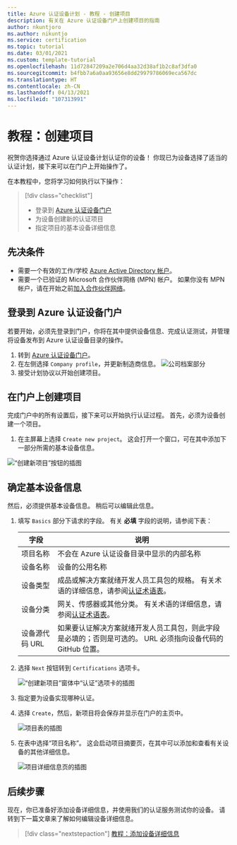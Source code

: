 ```yaml
---
title: Azure 认证设备计划 - 教程 - 创建项目
description: 有关在 Azure 认证设备门户上创建项目的指南
author: nkuntjoro
ms.author: nikuntjo
ms.service: certification
ms.topic: tutorial
ms.date: 03/01/2021
ms.custom: template-tutorial
ms.openlocfilehash: 11d72847209a2e706d4aa32d38af1b2c8af3dfa0
ms.sourcegitcommit: b4fbb7a6a0aa93656e8dd29979786069eca567dc
ms.translationtype: HT
ms.contentlocale: zh-CN
ms.lasthandoff: 04/13/2021
ms.locfileid: "107313991"
---
```

# <a name="tutorial-create-your-project"></a>教程：创建项目

祝贺你选择通过 Azure 认证设备计划认证你的设备！ 你现已为设备选择了适当的认证计划，接下来可以在门户上开始操作了。

在本教程中，您将学习如何执行以下操作：

> [!div class="checklist"]
> * 登录到 [Azure 认证设备门户](https://certify.azure.com/)
> * 为设备创建新的认证项目
> * 指定项目的基本设备详细信息

## <a name="prerequisites"></a>先决条件

- 需要一个有效的工作/学校 [Azure Active Directory 帐户](https://docs.microsoft.com/azure/active-directory/fundamentals/active-directory-whatis)。
- 需要一个已验证的 Microsoft 合作伙伴网络 (MPN) 帐户。 如果你没有 MPN 帐户，请在开始之前[加入合作伙伴网络](https://partner.microsoft.com/)。

## <a name="signing-into-the-azure-certified-device-portal"></a>登录到 Azure 认证设备门户

若要开始，必须先登录到门户，你将在其中提供设备信息、完成认证测试，并管理将设备发布到 Azure 认证设备目录的操作。

1. 转到 [Azure 认证设备门户](https://certify.azure.com)。
1. 在左侧选择 `Company profile`，并更新制造商信息。
   ![公司档案部分](./media/images/company-profile.png)
1. 接受计划协议以开始创建项目。

## <a name="creating-your-project-on-the-portal"></a>在门户上创建项目

完成门户中的所有设置后，接下来可以开始执行认证过程。 首先，必须为设备创建一个项目。

1. 在主屏幕上选择 `Create new project`。 这会打开一个窗口，可在其中添加下一部分所需的基本设备信息。

 ![“创建新项目”按钮的插图](./media/images/create-new-project.png)

## <a name="identifying-basic-device-information"></a>确定基本设备信息

然后，必须提供基本设备信息。 稍后可以编辑此信息。

1. 填写 `Basics` 部分下请求的字段。 有关 **必填** 字段的说明，请参阅下表：

    | 字段                  | 说明                                                                                                                         |
    |------------------------|-------------------------------------------------------------------------------------------------------------------------------------|
    | 项目名称           | 不会在 Azure 认证设备目录中显示的内部名称                                                        |
    | 设备名称            | 设备的公用名称                                                                                                |
    | 设备类型            | 成品或解决方案就绪开发人员工具包的规格。     有关术语的详细信息，请参阅[认证术语表](./resources-glossary.md)。                                                                     |
    | 设备分类           | 网关、传感器或其他分类。  有关术语的详细信息，请参阅[认证术语表](./resources-glossary.md)。                                                                    |
    | 设备源代码 URL | 如果要认证解决方案就绪开发人员工具包，则此字段是必填的；否则是可选的。 URL 必须指向设备代码的 GitHub 位置。 |
1. 选择 `Next` 按钮转到 `Certifications` 选项卡。

    ![“创建新项目”窗体中“认证”选项卡的插图](./media/images/create-new-project-certificationswindow.png)

1. 指定要为设备实现哪种认证。
1. 选择 `Create`，然后，新项目将会保存并显示在门户的主页中。

    ![项目表的插图](./media/images/project-table.png)

1. 在表中选择“项目名称”。 这会启动项目摘要页，在其中可以添加和查看有关设备的其他详细信息。

    ![项目详细信息页的插图](./media/images/device-details-section.png)

## <a name="next-steps"></a>后续步骤

现在，你已准备好添加设备详细信息，并使用我们的认证服务测试你的设备。 请转到下一篇文章来了解如何编辑设备详细信息。
> [!div class="nextstepaction"]
> [教程：添加设备详细信息](tutorial-02-adding-device-details.md)
